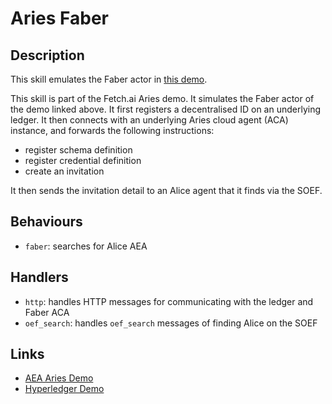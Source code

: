 # Aries Faber

## Description

This skill emulates the Faber actor in <a href="https://github.com/hyperledger/aries-cloudagent-python/blob/master/demo/README.md" target="_blank">this demo</a>.

This skill is part of the Fetch.ai Aries demo. It simulates the Faber actor of the demo linked above. It first registers a decentralised ID on an underlying ledger. It then connects with an underlying Aries cloud agent (ACA) instance, and forwards the following instructions:
 * register schema definition
 * register credential definition
 * create an invitation
 
It then sends the invitation detail to an Alice agent that it finds via the SOEF.

## Behaviours

* `faber`: searches for Alice AEA 

## Handlers

* `http`: handles HTTP messages for communicating with the ledger and Faber ACA
* `oef_search`: handles `oef_search` messages of finding Alice on the SOEF

## Links

* <a href="https://docs.fetch.ai/aea/aries-cloud-agent-demo/" target="_blank">AEA Aries Demo</a>
* <a href="https://github.com/hyperledger/aries-cloudagent-python/blob/master/demo/README.md" target="_blank">Hyperledger Demo</a>
